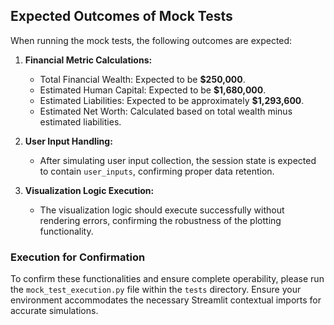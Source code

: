 ## Expected Outcomes of Mock Tests

When running the mock tests, the following outcomes are expected:

1. **Financial Metric Calculations:**
   - Total Financial Wealth: Expected to be **$250,000**.
   - Estimated Human Capital: Expected to be **$1,680,000**.
   - Estimated Liabilities: Expected to be approximately **$1,293,600**.
   - Estimated Net Worth: Calculated based on total wealth minus estimated liabilities.

2. **User Input Handling:**
   - After simulating user input collection, the session state is expected to contain `user_inputs`, confirming proper data retention.

3. **Visualization Logic Execution:**
   - The visualization logic should execute successfully without rendering errors, confirming the robustness of the plotting functionality.

### Execution for Confirmation
To confirm these functionalities and ensure complete operability, please run the `mock_test_execution.py` file within the `tests` directory. Ensure your environment accommodates the necessary Streamlit contextual imports for accurate simulations.

